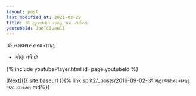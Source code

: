 ```yaml
---
layout: post
last_modified_at: 2021-03-29
title: ૐ સુંતાનતાવે નમહ ૧૦૮ ટાઈમ્સ
youtubeId: JooTCIveu1I
---
```

 
 
 ૐ સમવથસરાયા નમહ  
 
 -  કોણ વર્ષ છે 
 
  
 
  
 
 
 
 
 
 


{% include youtubePlayer.html id=page.youtubeId %}
 
[Next]({{ site.baseurl }}{% link  split2/_posts/2016-09-02-ૐ મહાઅક્ષય નમહ ૧૦૮ ટાઈમ્સ.md%})
 
